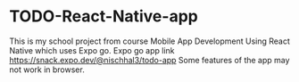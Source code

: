 # TODO-React-Native-app
This is my school project from course Mobile App Development Using React Native which uses Expo go. 
Expo go app link
https://snack.expo.dev/@nischhal3/todo-app
Some features of the app may not work in browser. 

